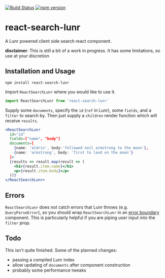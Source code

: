 [![Build 
Status](https://semaphoreci.com/api/v1/twostoryrobot/react-search-lunr/branches/master/shields_badge.svg)](https://semaphoreci.com/twostoryrobot/react-search-lunr)
[![npm version](http://img.shields.io/npm/v/react-search-lunr.svg?style=flat)](https://npmjs.org/package/react-search-lunr "View this project on npm")

# react-search-lunr

A Lunr powered client side search react component.

**disclaimer**: This is still a bit of a work in progress. It has some limitations, so use at your discretion

## Installation and Usage

    npm install react-search-lunr

Import `ReactSearchLunr` where you would like to use it.

```js
import ReactSearchLunr from 'react-search-lunr'
```

Supply some `documents`, specify the `id` (`ref` in Lunr), some `fields`, and a
`filter` to search by. Then just supply a `children` render function which will
receive `results`.

```jsx
<ReactSearchLunr
  id="id"
  fields=["name", "body"]
  documents=[
    {name: 'aldrin', body:'followed neil armstrong to the moon'},
    {name: 'armstrong', body: 'first to land on the moon'}
  ]>
  {results => result.map(result => (
    <h1>{result.item.name}</h1>
    <p>{result.item.body}</p>
  ))}
</ReactSearchLunr>
```

## Errors

`ReactSearchLunr` does not catch errors that Lunr throws (e.g. `QueryParseError`), so
you should wrap `ReactSearchLunr` in an [error
boundary](https://reactjs.org/docs/error-boundaries.html) component. This is
particularly helpful if you are piping user input into the `filter` prop.

## Todo

This isn't quite finished. Some of the planned changes:

- passing a compiled Lunr index
- allow updating of `documents` after component construction
- probably some performance tweaks
